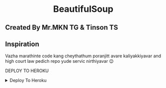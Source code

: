 <h1 align="center">
  <b>BeautifulSoup</b>
</h1>    

## Created By Mr.MKN TG & Tinson TS 

## Inspiration
Vazha marathinte code kang cheythathum poranjitt avare kaliyakkiyavar and high court law pedich repo yude servic nirthiyavar  😉



DEPLOY TO HEROKU 

<details><summary>Deploy To Heroku</summary>
<p>
<br>
<a href="https://heroku.com/deploy?template=https://github.com/Thomsintinctin/IMDBPATTRICK-2DB">
  <img src="https://www.herokucdn.com/deploy/button.svg" alt="Deploy To Heroku">
</a>
</p>
</details>









